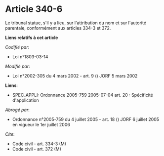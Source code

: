 # Article 340-6

Le tribunal statue, s'il y a lieu, sur l'attribution du nom et sur l'autorité parentale, conformément aux articles 334-3 et
372.

**Liens relatifs à cet article**

_Codifié par_:

  - Loi n°1803-03-14

_Modifié par_:

  - Loi n°2002-305 du 4 mars 2002 - art. 9 () JORF 5 mars 2002

**Liens**:

  - SPEC_APPLI: Ordonnance 2005-759 2005-07-04 art. 20 : Spécificité d'application

_Abrogé par_:

  - Ordonnance n°2005-759 du 4 juillet 2005 - art. 18 () JORF 6 juillet 2005 en vigueur le 1er juillet 2006

_Cite_:

  - Code civil - art. 334-3 (M)
  - Code civil - art. 372 (M)
